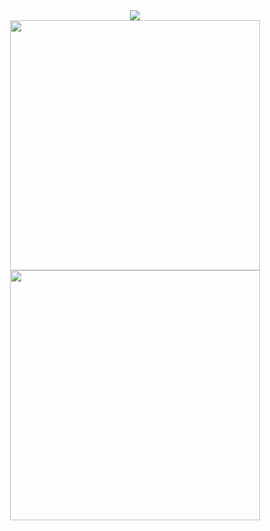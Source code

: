 <div align="center">
  <img
    src="https://camo.githubusercontent.com/c31248d607b3c8fe3175a3b6ca8d8f297ec4e2ce91daefa658ab2c34982890ea/68747470733a2f2f63646e2e6a7364656c6976722e6e65742f67682f73756e3032323553554e2f73756e3032323553554e2f6173736574732f696d616765732f636f64696e672e676966">
</div>
<div align="center">
  <img width="400" src="https://github-readme-stats.vercel.app/api?username=abc-0886kAX-code&show_icons=true&theme=radical"/>
<div align="center">
  <img width="400" src="https://github-readme-stats.vercel.app/api/top-langs/?username=abc-0886kAX-code&layout=compact"/>
</div>

<!--
**abc-0886kAX-code/abc-0886kAX-code** is a ✨ _special_ ✨ repository because its `README.md` (this file) appears on your GitHub profile.

Here are some ideas to get you started:

- 🔭 I’m currently working on ...
- 🌱 I’m currently learning ...
- 👯 I’m looking to collaborate on ...
- 🤔 I’m looking for help with ...
- 💬 Ask me about ...
- 📫 How to reach me: ...
- 😄 Pronouns: ...
- ⚡ Fun fact: ...
-->
